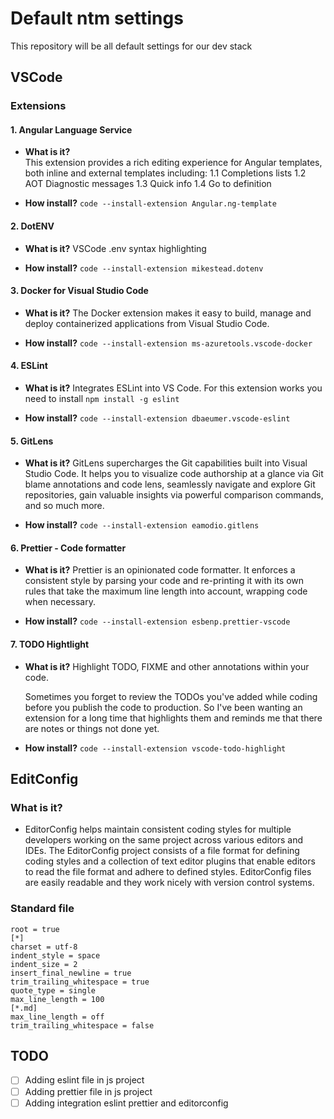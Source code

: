 # Default ntm settings

This repository will be all default settings for our dev stack

## VSCode

### Extensions

#### 1. Angular Language Service

- **What is it?**  
   This extension provides a rich editing experience for Angular templates, both inline and external templates including:
  1.1 Completions lists
  1.2 AOT Diagnostic messages
  1.3 Quick info
  1.4 Go to definition

- **How install?**
  `code --install-extension Angular.ng-template`

#### 2. DotENV

- **What is it?**
  VSCode .env syntax highlighting

- **How install?**
  `code --install-extension mikestead.dotenv`

#### 3. Docker for Visual Studio Code

- **What is it?**
  The Docker extension makes it easy to build, manage and deploy containerized applications from Visual Studio Code.

- **How install?**
  `code --install-extension ms-azuretools.vscode-docker`

#### 4. ESLint

- **What is it?**
  Integrates ESLint into VS Code. For this extension works you need to install `npm install -g eslint`

- **How install?**
  `code --install-extension dbaeumer.vscode-eslint`

#### 5. GitLens

- **What is it?**
  GitLens supercharges the Git capabilities built into Visual Studio Code. It helps you to visualize code authorship at a glance via Git blame annotations and code lens, seamlessly navigate and explore Git repositories, gain valuable insights via powerful comparison commands, and so much more.

- **How install?**
  `code --install-extension eamodio.gitlens`

#### 6. Prettier - Code formatter

- **What is it?**
  Prettier is an opinionated code formatter. It enforces a consistent style by parsing your code and re-printing it with its own rules that take the maximum line length into account, wrapping code when necessary.

- **How install?**
  `code --install-extension esbenp.prettier-vscode`

#### 7. TODO Hightlight

- **What is it?**
  Highlight TODO, FIXME and other annotations within your code.

  Sometimes you forget to review the TODOs you've added while coding before you publish the code to production. So I've been wanting an extension for a long time that highlights them and reminds me that there are notes or things not done yet.

- **How install?**
  `code --install-extension vscode-todo-highlight`

## EditConfig

### What is it?

- EditorConfig helps maintain consistent coding styles for multiple developers working on the same project across various editors and IDEs. The EditorConfig project consists of a file format for defining coding styles and a collection of text editor plugins that enable editors to read the file format and adhere to defined styles. EditorConfig files are easily readable and they work nicely with version control systems.

### Standard file

```
root = true
[*]
charset = utf-8
indent_style = space
indent_size = 2
insert_final_newline = true
trim_trailing_whitespace = true
quote_type = single
max_line_length = 100
[*.md]
max_line_length = off
trim_trailing_whitespace = false
```

## TODO

- [ ] Adding eslint file in js project
- [ ] Adding prettier file in js project
- [ ] Adding integration eslint prettier and editorconfig
